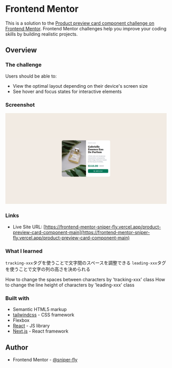 # Frontend Mentor

This is a solution to the [Product preview card component challenge on Frontend Mentor](https://www.frontendmentor.io/challenges/product-preview-card-component-GO7UmttRfa). Frontend Mentor challenges help you improve your coding skills by building realistic projects.

## Overview

### The challenge

Users should be able to:

- View the optimal layout depending on their device's screen size
- See hover and focus states for interactive elements

### Screenshot

![](../../../public/product-preview-card-component-main//desktop.png)

### Links

- Live Site URL: [https://frontend-mentor-sniper-fly.vercel.app/product-preview-card-component-main](https://frontend-mentor-sniper-fly.vercel.app/product-preview-card-component-main)

### What I learned

`tracking-xxx`タグを使うことで文字間のスペースを調整できる
`leading-xxx`タグを使うことで文字の列の高さを決められる

How to change the spaces between characters by 'tracking-xxx' class
How to change the line height of characters by 'leading-xxx' class

### Built with

- Semantic HTML5 markup
- [tailwindcss](https://tailwindcss.com/) - CSS framework
- Flexbox
- [React](https://reactjs.org/) - JS library
- [Next.js](https://nextjs.org/) - React framework

## Author

- Frontend Mentor - [@sniper-fly](https://www.frontendmentor.io/profile/sniper-fly)
